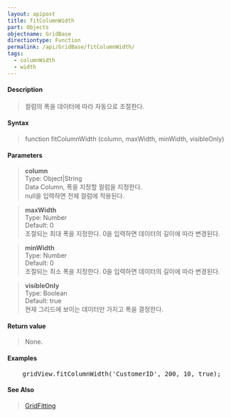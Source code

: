 ```yaml
---
layout: apipost
title: fitColumnWidth
part: Objects
objectname: GridBase
directiontype: Function
permalink: /api/GridBase/fitColumnWidth/
tags:
  - columnWidth
  - width
---
```



#### Description

> 컬럼의 폭을 데이터에 따라 자동으로 조절한다.  

#### Syntax

> function fitColumnWidth (column, maxWidth, minWidth, visibleOnly)   

#### Parameters

> **column**  
> Type: Object\|String  
> Data Column, 폭을 지정할 컬럼을 지정한다.   
> null을 입력하면 전체 컬럼에 적용된다.  

> **maxWidth**  
> Type: Number  
> Default: 0  
> 조절되는 최대 폭을 지정한다. 0을 입력하면 데이터의 길이에 따라 변경된다.  

> **minWidth**  
> Type: Number  
> Default: 0  
> 조절되는 최소 폭을 지정한다. 0을 입력하면 데이터의 길이에 따라 변경된다.  

> **visibleOnly**  
> Type: Boolean  
> Default: true  
> 현재 그리드에 보이는 데이터만 가지고 폭을 결정한다.  

#### Return value

> None.  


#### Examples 

<pre class="prettyprint">
    gridView.fitColumnWidth('CustomerID', 200, 10, true);
</pre>

#### See Also
> [GridFitting](http://demo.realgrid.com/Demo/GridFitting)